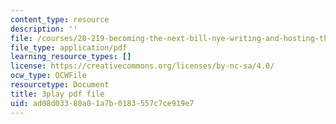 ```yaml
---
content_type: resource
description: ''
file: /courses/20-219-becoming-the-next-bill-nye-writing-and-hosting-the-educational-show-january-iap-2015/ad08d03380a01a7b0183557c7ce919e7_Docl3KOqnHI.pdf
file_type: application/pdf
learning_resource_types: []
license: https://creativecommons.org/licenses/by-nc-sa/4.0/
ocw_type: OCWFile
resourcetype: Document
title: 3play pdf file
uid: ad08d033-80a0-1a7b-0183-557c7ce919e7
---
```

